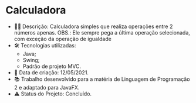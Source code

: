 # Calculadora

* 👩‍💻 Descrição: Calculadora simples que realiza operações entre 2 números apenas. OBS.: Ele sempre pega a última operação selecionada, com exceção da operação de igualdade
* 🛠 Tecnologias utilizadas:
    - Java;
    - Swing;
    - Padrão de projeto MVC.
* 📆 Data de criação: 12/05/2021.
* 📚 Trabalho desenvolvido para a matéria de Linguagem de Programação 2 e adaptado para JavaFX.
* :warning: Status do Projeto: Concluído.
